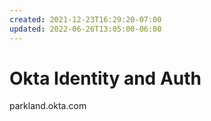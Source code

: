 ```yaml
---
created: 2021-12-23T16:29:20-07:00
updated: 2022-06-26T13:05:00-06:00
---
```

# Okta Identity and Auth

parkland.okta.com

